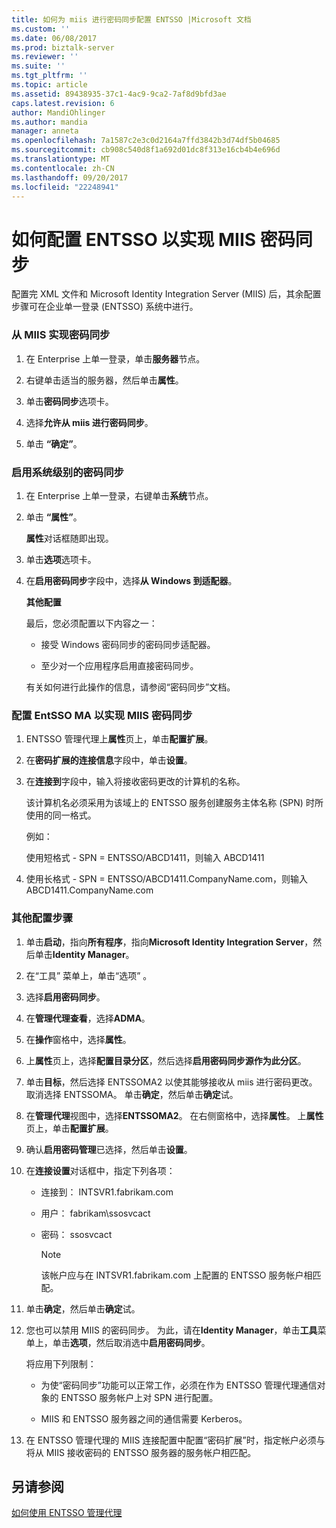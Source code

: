 ```yaml
---
title: 如何为 miis 进行密码同步配置 ENTSSO |Microsoft 文档
ms.custom: ''
ms.date: 06/08/2017
ms.prod: biztalk-server
ms.reviewer: ''
ms.suite: ''
ms.tgt_pltfrm: ''
ms.topic: article
ms.assetid: 89438935-37c1-4ac9-9ca2-7af8d9bfd3ae
caps.latest.revision: 6
author: MandiOhlinger
ms.author: mandia
manager: anneta
ms.openlocfilehash: 7a1587c2e3c0d2164a7ffd3842b3d74df5b04685
ms.sourcegitcommit: cb908c540d8f1a692d01dc8f313e16cb4b4e696d
ms.translationtype: MT
ms.contentlocale: zh-CN
ms.lasthandoff: 09/20/2017
ms.locfileid: "22248941"
---
```

# <a name="how-to-configure-entsso-for-miis-password-sync"></a>如何配置 ENTSSO 以实现 MIIS 密码同步
配置完 XML 文件和 Microsoft Identity Integration Server (MIIS) 后，其余配置步骤可在企业单一登录 (ENTSSO) 系统中进行。  
  
### <a name="to-allow-password-sync-from-miis"></a>从 MIIS 实现密码同步  
  
1.  在 Enterprise 上单一登录，单击**服务器**节点。  
  
2.  右键单击适当的服务器，然后单击**属性**。  
  
3.  单击**密码同步**选项卡。  
  
4.  选择**允许从 miis 进行密码同步**。  
  
5.  单击 **“确定”**。  
  
### <a name="to-enable-password-sync-on-the-system-level"></a>启用系统级别的密码同步  
  
1.  在 Enterprise 上单一登录，右键单击**系统**节点。  
  
2.  单击 **“属性”**。  
  
     **属性**对话框随即出现。  
  
3.  单击**选项**选项卡。  
  
4.  在**启用密码同步**字段中，选择**从 Windows 到适配器**。  
  
     **其他配置**  
  
     最后，您必须配置以下内容之一：  
  
    -   接受 Windows 密码同步的密码同步适配器。  
  
    -   至少对一个应用程序启用直接密码同步。  
  
     有关如何进行此操作的信息，请参阅“密码同步”文档。  
  
### <a name="to-configure-the-entsso-ma-for-miis-password-sync"></a>配置 EntSSO MA 以实现 MIIS 密码同步  
  
1.  ENTSSO 管理代理上**属性**页上，单击**配置扩展**。  
  
2.  在**密码扩展的连接信息**字段中，单击**设置**。  
  
3.  在**连接到**字段中，输入将接收密码更改的计算机的名称。  
  
     该计算机名必须采用为该域上的 ENTSSO 服务创建服务主体名称 (SPN) 时所使用的同一格式。  
  
     例如：  
  
     使用短格式 - SPN = ENTSSO/ABCD1411，则输入 ABCD1411  
  
4.  使用长格式 - SPN = ENTSSO/ABCD1411.CompanyName.com，则输入 ABCD1411.CompanyName.com  
  
### <a name="additional-configuration-steps"></a>其他配置步骤  
  
1.  单击**启动**，指向**所有程序**，指向**Microsoft Identity Integration Server**，然后单击**Identity Manager**。  
  
2.  在“工具”  菜单上，单击“选项” 。  
  
3.  选择**启用密码同步**。  
  
4.  在**管理代理查看**，选择**ADMA**。  
  
5.  在**操作**窗格中，选择**属性**。  
  
6.  上**属性**页上，选择**配置目录分区**，然后选择**启用密码同步源作为此分区**。  
  
7.  单击**目标**，然后选择 ENTSSOMA2 以使其能够接收从 miis 进行密码更改。 取消选择 ENTSSOMA。 单击**确定**，然后单击**确定**试。  
  
8.  在**管理代理**视图中，选择**ENTSSOMA2**。 在右侧窗格中，选择**属性**。 上**属性**页上，单击**配置扩展**。  
  
9. 确认**启用密码管理**已选择，然后单击**设置**。  
  
10. 在**连接设置**对话框中，指定下列各项：  
  
    -   连接到： INTSVR1.fabrikam.com  
  
    -   用户： fabrikam\ssosvcact  
  
    -   密码： ssosvcact  
  
        > [!NOTE]
        >  该帐户应与在 INTSVR1.fabrikam.com 上配置的 ENTSSO 服务帐户相匹配。  
  
11. 单击**确定**，然后单击**确定**试。  
  
12. 您也可以禁用 MIIS 的密码同步。 为此，请在**Identity Manager**，单击**工具**菜单上，单击**选项**，然后取消选中**启用密码同步**。  
  
     将应用下列限制：  
  
    -   为使“密码同步”功能可以正常工作，必须在作为 ENTSSO 管理代理通信对象的 ENTSSO 服务帐户上对 SPN 进行配置。  
  
    -   MIIS 和 ENTSSO 服务器之间的通信需要 Kerberos。  
  
13. 在 ENTSSO 管理代理的 MIIS 连接配置中配置“密码扩展”时，指定帐户必须与将从 MIIS 接收密码的 ENTSSO 服务器的服务帐户相匹配。  
  
## <a name="see-also"></a>另请参阅  
 [如何使用 ENTSSO 管理代理](../core/how-to-use-the-entsso-management-agent.md)